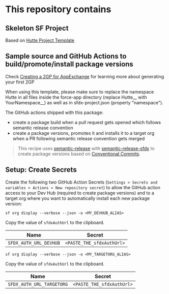 # This repository contains

## Skeleton SF Project
Based on [Hutte Project Template](https://github.com/hutte-recipes/hutte-project-template)

## Sample source and GitHub Actions to build/promote/install package versions

Check [Creating a 2GP for AppExchange](https://hutte-io.notion.site/Creating-a-2GP-for-AppExchange-c3a92c93261d4cb1a658fff696622bdb) for learning more about generating your first 2GP

When using this template, please make sure to replace the namespace Hutte in all files inside the force-app directory (replace Hutte__ with YourNamespace__) as well as in sfdx-project.json (property "namespace").

The GitHub actions shipped with this package:

- create a package build when a pull request gets opened which follows semantic release convention
- create a package versions, promotes it and installs it to a target org when a PR following semantic release convention gets merged

> This recipe uses [semantic-release](https://semantic-release.gitbook.io/semantic-release/) with [semantic-release-sfdx](https://github.com/leboff/semantic-release-sfdx) to create package versions based on [Conventional Commits](https://www.conventionalcommits.org/en/v1.0.0/).

## Setup: Create Secrets

Create the following two GitHub Action Secrets (`Settings > Secrets and variables > Actions > New repository secret`) to allow the GitHub action access to your Dev Hub (required to create package versions) and to a target org where you want to automatically install each new package version:

```console
sf org display --verbose --json -o <MY_DEVHUB_ALIAS>
```

Copy the value of `sfdxAuthUrl` to the clipboard.

| Name                       | Secret                    |
| -------------------------- | ------------------------- |
| `SFDX_AUTH_URL_DEVHUB`     | `<PASTE_THE_sfdxAuthUrl>` |

```console
sf org display --verbose --json -o <MY_TARGETORG_ALIAS>
```

Copy the value of `sfdxAuthUrl` to the clipboard.

| Name                       | Secret                    |
| -------------------------- | ------------------------- |
| `SFDX_AUTH_URL_TARGETORG`     | `<PASTE_THE_sfdxAuthUrl>` |